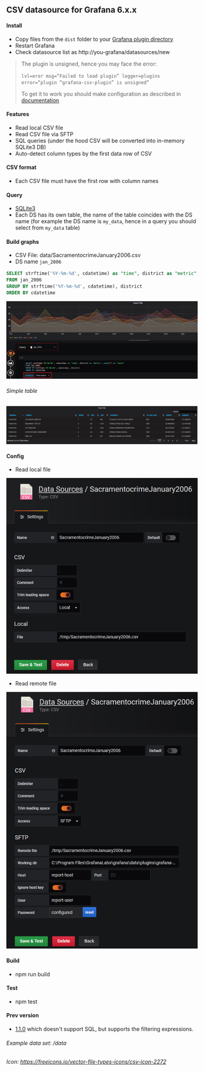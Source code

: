 ## CSV datasource for Grafana 6.x.x

#### Install
- Copy files from the `dist` folder to your [Grafana plugin directory](https://grafana.com/docs/grafana/latest/plugins/installation/#grafana-plugin-directory)
- Restart Grafana
- Check datasource list as http://you-grafana/datasources/new

> The plugin is unsigned, hence you may face the error:
>
> `lvl=eror msg=“Failed to load plugin” logger=plugins error=“plugin “grafana-csv-plugin” is unsigned”`
>
> To get it to work you should make configuration as described in [documentation](https://grafana.com/docs/grafana/latest/installation/configuration/#allow-loading-unsigned-plugins)

#### Features
- Read local CSV file
- Read CSV file via SFTP
- SQL queries (under the hood CSV will be converted into in-memory SQLite3 DB)
- Auto-detect column types by the first data row of CSV

#### CSV format
- Each CSV file must have the first row with column names

#### Query
- [SQLite3](https://www.sqlite.org/index.html)
- Each DS has its own table, the name of the table coincides with the DS name (for example the DS name is `my_data`, hence in a query you should select from `my_data` table)

#### Build graphs
- CSV File: data/SacramentocrimeJanuary2006.csv
- DS name `jan_2006`

```sql
SELECT strftime('%Y-%m-%d', cdatetime) as "time", district as "metric", count(*) as "value"
FROM jan_2006
GROUP BY strftime('%Y-%m-%d', cdatetime), district
ORDER BY cdatetime
```

![](./doc/image/graph.png)

###### Simple table

![](./doc/image/grid.png)

#### Config
- Read local file

![](./doc/image/config_local.png)

- Read remote file

![](./doc/image/config_sftp.png)

#### Build
- npm run build

#### Test
- npm test

#### Prev version
- [1.1.0](https://github.com/paveldanilin/grafana-csv-plugin/tree/1.1.0) which doesn't support SQL, but supports the filtering expressions.


###### Example data set: /data
###### Icon: https://freeicons.io/vector-file-types-icons/csv-icon-2272
